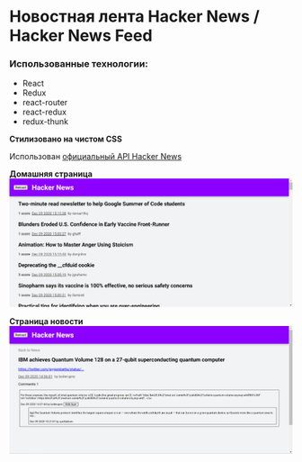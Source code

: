 # Новостная лента Hacker News / Hacker News Feed

### Использованные технологии:

* React
* Redux
* react-router
* react-redux
* redux-thunk

__Стилизовано на чистом CSS__

Использован [официальный API Hacker News](https://github.com/HackerNews/API)

__Домашняя страница__
![HomePage](/imgForGitHub/HomePage.png)

__Страница новости__
![NewsPage](/imgForGitHub/NewsPageAndComments.png)
